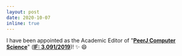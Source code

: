 ```yaml
---
layout: post
date: 2020-10-07
inline: true
---
```


<!--Our paper "<a href="https://doi.org/10.1109/TII.2020.3001095" target="\_blank"><strong>Model-Free Emergency Frequency Control Based on Reinforcement Learning</strong></a>" was accepted to <strong>IEEE Transactions on Industrial Informatics</strong>.  :sparkles: :smile:-->
I have been appointed as the Academic Editor of "<a href="https://peerj.com/MJCui/" target="\_blank"><strong>PeerJ Computer Science</strong></a>" (<a href="https://peerj.com/computer-science/" target="\_blank"><strong>IF: 3.091/2019</strong></a>)! :sparkles: :smile:
